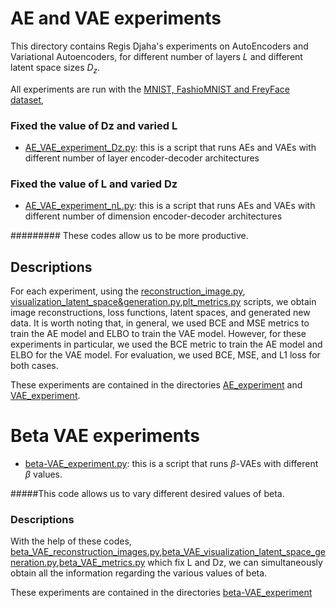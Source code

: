 # AE and VAE experiments 

This directory contains Regis Djaha's experiments on AutoEncoders and Variational Autoencoders, for different number of layers $L$ and different latent space sizes $D_z$.


All experiments are run with the [MNIST, FashioMNIST and FreyFace dataset](https://github.com/iurteaga/vae_understanding/blob/4c8eb68a58483748b52bf3d48b5755702f79069f/src/main/datasets.py), 

### Fixed the value of Dz and varied L

- [AE_VAE_experiment_Dz.py](https://github.com/RegisKonan/ae_vae_understanding/blob/0627aae638a57a1a9a43188e3d7c1fa1a6963978/script/AE_VAE_experiment_Dz.py): this is a script that runs AEs and VAEs with different number of layer encoder-decoder architectures

### Fixed the value of L and varied Dz

- [AE_VAE_experiment_nL.py](https://github.com/RegisKonan/ae_vae_understanding/blob/0627aae638a57a1a9a43188e3d7c1fa1a6963978/script/AE_VAE_experiment_nL.py): this is a script that runs AEs and VAEs with different number of dimension  encoder-decoder architectures


######### These codes allow us to be more productive.

## Descriptions

For each experiment, using the [reconstruction_image.py](https://github.com/RegisKonan/ae_vae_understanding/blob/0627aae638a57a1a9a43188e3d7c1fa1a6963978/script/reconstruction_image.py), [visualization_latent_space&generation.py](https://github.com/RegisKonan/ae_vae_understanding/blob/0627aae638a57a1a9a43188e3d7c1fa1a6963978/script/visualization_latent_space%26generation.py),[plt_metrics.py](https://github.com/RegisKonan/ae_vae_understanding/blob/0627aae638a57a1a9a43188e3d7c1fa1a6963978/script/plt_metrics.py) scripts, we obtain image reconstructions, loss functions, latent spaces, and generated new data. It is worth noting that, in general, we used BCE and MSE metrics to train the AE model and ELBO to train the VAE model. However, for these experiments  in particular, we used the BCE metric to train the AE model and ELBO for the VAE model. For evaluation, we used BCE, MSE, and L1 loss for both cases.

These experiments are contained in the directories [AE_experiment](https://github.com/iurteaga/vae_understanding/tree/dee12e9c10dd516a78995528a2b2027ccce8cd34/results/AE_experiment_FashionMNIST/AE_L1/Dz_2) and [VAE_experiment](https://github.com/iurteaga/vae_understanding/tree/dee12e9c10dd516a78995528a2b2027ccce8cd34/results/VAE_experiment_FreyFace/VAE_L2/Dz_2). 


# Beta VAE experiments 

- [beta-VAE_experiment.py](https://github.com/iurteaga/vae_understanding/blob/8bc9ec6a21b75a0da092fa43aef4e499004ee787/script/beta_VAE_experiment.py): this is a script that runs  $\beta$-VAEs with different $\beta$ values.

#####This code allows us to vary different desired values of beta.

### Descriptions

With the help of these codes, [beta_VAE_reconstruction_images.py](https://github.com/RegisKonan/ae_vae_understanding/blob/0627aae638a57a1a9a43188e3d7c1fa1a6963978/script/beta_VAE_reconstruction_image.py),[beta_VAE_visualization_latent_space_generation.py](https://github.com/RegisKonan/ae_vae_understanding/blob/0627aae638a57a1a9a43188e3d7c1fa1a6963978/script/beta_VAE_visualization_latent_space_generation.py),[beta_VAE_metrics.py](https://github.com/RegisKonan/ae_vae_understanding/blob/0627aae638a57a1a9a43188e3d7c1fa1a6963978/script/beta_VAE_metrics.py) 
which fix L and Dz, we can simultaneously obtain all the information regarding the various values of beta.


These experiments are contained in the directories [beta-VAE_experiment](https://github.com/iurteaga/vae_understanding/tree/dee12e9c10dd516a78995528a2b2027ccce8cd34/results/beta-VAE_experiment_MNIST)


